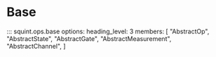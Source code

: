 # Base

<!-- prettier-ignore -->
::: squint.ops.base
    options:
        heading_level: 3
        members: [
            "AbstractOp",
            "AbstractState",
            "AbstractGate",
            "AbstractMeasurement",
            "AbstractChannel",
        ]
